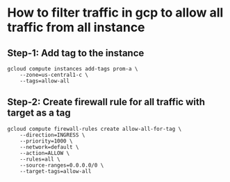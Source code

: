# How to filter traffic in gcp to allow all traffic from all instance
## Step-1: Add tag to the instance

```
gcloud compute instances add-tags prom-a \
    --zone=us-central1-c \
    --tags=allow-all
```
## Step-2: Create firewall rule for all traffic with target as a tag
```
gcloud compute firewall-rules create allow-all-for-tag \
    --direction=INGRESS \
    --priority=1000 \
    --network=default \
    --action=ALLOW \
    --rules=all \
    --source-ranges=0.0.0.0/0 \
    --target-tags=allow-all
```
